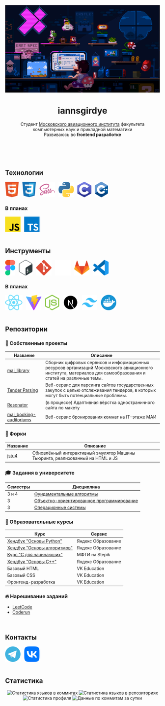 <header>
  <div align="center">
    <img width="700" src="./banners/mario.gif" alt=""/>
    <h1>iannsgirdye</h1>
    <p>
      Студент <a href="https://mai.ru" target="_blank">Московского авиационного института</a> факультета компьютерных наук и прикладной математики<br/>
      Развиваюсь во <b>frontend разработке</b>
    </p>
  </div>
</header>
<br/>
<main>
  <section>
    <h2>Технологии</h2>
    <article>
      <div>
        <a href="https://github.com/iannsgirdye"><img src="./icons/technologies/markup-styles/html.svg" alt="HTML" title="HTML" height="50"/></a>
        &nbsp;
        <a href="https://github.com/iannsgirdye"><img src="./icons/technologies/markup-styles/css.svg" alt="CSS" title="CSS" height="50"/></a>
        &nbsp;
        <a href="https://sass-lang.com" target="_blank"><img src="./icons/technologies/markup-styles/sass.svg" alt="Sass" title="Sass" height="50"/></a>
        &nbsp;
        <a href="https://www.python.org" target="_blank"><img src="./icons/technologies/programming/python.svg" alt="Python" title="Python" height="50"/></a>
        &nbsp;
        <a href="https://github.com/iannsgirdye"><img src="./icons/technologies/programming/c.svg" alt="C language" title="C" height="50"/></a>
        &nbsp;
        <a href="https://github.com/iannsgirdye"><img src="./icons/technologies/programming/cpp.svg" alt="C++" title="C++" height="50"/></a>
      </div>
    </article>
    <article>
      <h3>В планах</h3>
      <div>
        <a href="https://github.com/iannsgirdye"><img src="./icons/technologies/programming/javascript.svg" alt="JavaScript" title="JavaScript" height="50"/></a>
        &nbsp;
        <a href="https://github.com/iannsgirdye"><img src="./icons/technologies/programming/typescript.svg" alt="TypeScript" title="TypeScript" height="50"/></a>
      </div>
    </article>
  </section>
  <br/>
  <section>
    <h2>Инструменты</h2>
    <article>
      <div>
        <a href="https://www.figma.com" target="_blank"><img src="./icons/tools/design/figma.svg" alt="Figma" title="Figma" height="50"/></a>
        &nbsp;
        <a href="https://github.com/iannsgirdye"><img src="./icons/tools/bash.svg" alt="Bash" title="Bash" height="50""/></a>
        &nbsp;
        <a href="https://git-scm.com" target="_blank"><img src="./icons/tools/git/git.svg" alt="Git" title="Git" height="50"/></a>
        &nbsp;
        <a href="https://github.com" target="_blank"><img src="./icons/tools/git/github.svg" alt="GitHub" title="GitHub" height="50"/></a>
        &nbsp;
        <a href="https://gitlab.com" target="_blank"><img src="./icons/tools/git/gitlab.svg" alt="GitLab" title="GitLab" height="50"/></a>
        &nbsp;
        <a href="https://code.visualstudio.com" target="_blank"><img src="./icons/tools/ide/vscode.svg" alt="Visual Studio Code" title="Visual Studio Code" height="50"/></a>
      </div>
    </article>
    <article>
      <h3>В планах</h3>
      <div>
        <a href="https://react.dev" target="_blank"><img src="./icons/tools/libraries-frameworks/react.svg" alt="React" title="React" height="50"/></a>
        &nbsp;
        <a href="https://vite.dev" target="_blank"><img src="./icons/tools/vite.svg" alt="Vite" title="Vite" height="50"/></a>
        &nbsp;
        <a href="https://nodejs.org" target="_blank"><img src="./icons/tools/node-js.svg" alt="Node.js" title="Node.js" height="50"/></a>
        &nbsp;
        <a href="https://nextjs.org" target="_blank"><img src="./icons/tools/libraries-frameworks/next-js.svg" alt="Next.js" title="Next.js" height="50"/></a>
        &nbsp;
        <a href="https://tailwindcss.com" target="_blank"><img src="./icons/tools/libraries-frameworks/tailwindcss.svg" alt="Tailwind CSS" title="Tailwind CSS" height="50"/></a>
        &nbsp;
        <a href="https://www.docker.com" target="_blank"><img src="./icons/tools/docker.svg" alt="Docker" title="Docker" height="50"/></a>
      </div>
    </article>
  </section>
  <br/>
  <section>
    <h2>Репозитории</h2>
    <article>
      <h3>🧸 Собственные проекты</h3>
      <table>
        <thead>
          <tr>
            <th>Название</th>
            <th>Описание</th>
          </tr>  
        </thead>
        <tbody>
          <tr>
            <td><a href="https://github.com/iannsgirdye/mai_library">mai_library</a></td>
            <td>Сборник цифровых сервисов и информационных ресурсов организаций Московского авиационного института, материалов для самообразования и статей на различные темы.</td>
          </tr>
          <tr>
            <td><a href="https://github.com/the-tender-team/tender-parsing">Tender Parsing</a></td>
            <td>Веб-сервис для парсинга сайтов государственных закупок с целью отслеживания тендеров, в которых могут быть потенциальные проблемы.</td>
          </tr>
          <tr>
            <td><a href="https://github.com/iannsgirdye/resonator">Resonator</a></td>
            <td>(в процессе) Адаптивная вёрстка одностраничного сайта по макету</td>
          </tr>
          <tr>
            <td><a href="https://github.com/iannsgirdye/mai_booking-auditoriums">mai_booking-auditoriums</a></td>
            <td>Веб-сервис бронирования комнат на IT-этаже МАИ</td>
          </tr>
        </tbody>
      </table>
    </article>
    <article>
      <h3>🦐 Форки</h3>
      <table>
        <thead>
          <tr>
            <th>Название</th>
            <th>Описание</th>
          </tr>  
        </thead>
        <tbody>
          <tr>
            <td><a href="https://github.com/iannsgirdye/jstu4">jstu4</a></td>
            <td>Обновлённый интерактивный эмулятор Машины Тьюринга, реализованный на HTML и JS</td>
          </tr>
        </tbody>
      </table>
    </article>
    <article>
      <h3>🎓 Задания в университете</h3>
      <table>
        <thead>
          <tr>
            <th>Семестры</th>
            <th>Дисциплина</th>
          </tr>
        </thead>
        <tbody>
          <tr>
            <td>3 и 4</td>
            <td><a href="https://github.com/iannsgirdye/mai_fundamental-algorithms">Фундаментальные алгоритмы</a></td>
          </tr>
          <tr>
            <td>3</td>
            <td><a href="https://github.com/iannsgirdye/mai_object-oriented-programming">Объектно-ориентированное программирование</a></td>
          </tr>
          <tr>
            <td>3</td>
            <td><a href="https://github.com/iannsgirdye/mai_operating-systems">Операционные системы</a></td>
          </tr>
        </tbody>
      </table>
    </article>
    <article>
      <h3>📖 Образовательные курсы</h3>
      <table>
        <thead>
          <tr>
            <th>Курс</th>
            <th>Сервис</th>
          </tr>
        </thead>
        <tbody>
          <tr>
            <td><a href="https://github.com/iannsgirdye/yandex_python">Хендбук "Основы Python"</a></td>
            <td>Яндекс Образование</td>
          </tr>
          <tr>
            <td><a href="https://github.com/iannsgirdye/yandex_algorithms">Хендбук "Основы алгоритмов"</a></td></a></td>
            <td>Яндекс Образование</td>
          </tr>
          <tr>
            <td><a href="https://github.com/iannsgirdye/stepik_mfti-c">Курс "C для начинающих"</a></td>
            <td>МФТИ на Stepik</td>
          </tr>
          <tr>
            <td><a href="https://github.com/iannsgirdye/yandex_cpp">Хендбук "Основы C++"</a></td>
            <td>Яндекс Образование</td>
          </tr>
          <tr>
            <td>Базовый HTML</td>
            <td>VK Education</td>
          </tr>
          <tr>
            <td>Базовый CSS</td>
            <td>VK Education</td>
          </tr>
          <tr>
            <td>Фронтенд-разработка</td>
            <td>VK Education</td>
          </tr>
        </tbody>
      </table>
    </article>
    <article>
      <h3>🔥 Нарешивание заданий</h3>
      <ul>
        <li><a href="https://github.com/iannsgirdye/leetcode">LeetCode</a></li>
        <li><a href="https://github.com/iannsgirdye/yandex_coderun">Coderun</a></li>
      </ul>
    </article>
  </section>
  <br/>
  <section>
    <h2>Контакты</h2>
    <div>
      <a href="https://t.me/iannsgirdye" target="_blank"><img src="./icons/contacts/telegram.svg" alt="Telegram" title="Telegram" height="50"/></a>
      &nbsp;
      <a href="https://vk.com/iannsgirdye" target="_blank"><img src="./icons/contacts/vk.svg" alt="VK" title="VK" height="50"/></a>
    </div>
  </section>
  <br/>
  <section>
    <h2>Статистика</h2>
    <div align="center">
      <img alt="Статистика языков в коммитах" src="https://github-profile-summary-cards.vercel.app/api/cards/most-commit-language?username=iannsgirdye&theme=github_dark"/>
      <img alt="Статистика языков в репозиториях" src="https://github-profile-summary-cards.vercel.app/api/cards/repos-per-language?username=iannsgirdye&theme=github_dark"/>
      <img alt="Статистика профиля" src="https://github-profile-summary-cards.vercel.app/api/cards/stats?username=iannsgirdye&theme=github_dark"/>
      <img alt="Данные по коммитам за сутки" src="https://github-profile-summary-cards.vercel.app/api/cards/productive-time?username=iannsgirdye&theme=github_dark"/>
    </div>
  </section>
</main>


<!-- Sources
https://icons8.com/icon/40670/c-programming
-->
